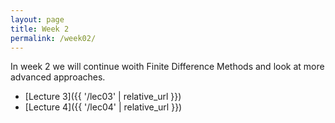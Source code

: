 ```yaml
---
layout: page
title: Week 2
permalink: /week02/
---
```


In week 2 we will continue woith Finite Difference Methods and look at more advanced approaches. 

* [Lecture 3]({{ '/lec03' | relative_url }})
* [Lecture 4]({{ '/lec04' | relative_url }})


